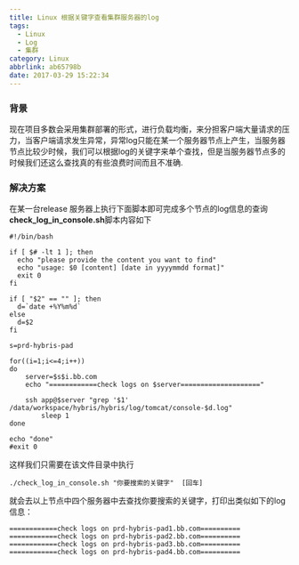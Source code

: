 ```yaml
---
title: Linux 根据关键字查看集群服务器的log
tags:
  - Linux
  - Log
  - 集群
category: Linux
abbrlink: ab65798b
date: 2017-03-29 15:22:34
---
```


### 背景
现在项目多数会采用集群部署的形式，进行负载均衡，来分担客户端大量请求的压力，当客户端请求发生异常，异常log只能在某一个服务器节点上产生，当服务器节点比较少时候，我们可以根据log的关键字来单个查找，但是当服务器节点多的时候我们还这么查找真的有些浪费时间而且不准确.

<!-- more -->

### 解决方案
在某一台release 服务器上执行下面脚本即可完成多个节点的log信息的查询
**check_log_in_console.sh**脚本内容如下

	#!/bin/bash

	if [ $# -lt 1 ]; then
	  echo "please provide the content you want to find"
	  echo "usage: $0 [content] [date in yyyymmdd format]"
	  exit 0
	fi

	if [ "$2" == "" ]; then
	  d=`date +%Y%m%d`
	else
	  d=$2
	fi

	s=prd-hybris-pad

	for((i=1;i<=4;i++))
	do
		server=$s$i.bb.com
		echo "============check logs on $server===================="

		ssh app@$server "grep '$1' /data/workspace/hybris/hybris/log/tomcat/console-$d.log"
	        sleep 1
	done

	echo "done"
	#exit 0

这样我们只需要在该文件目录中执行

	./check_log_in_console.sh "你要搜索的关键字"  [回车]

就会去以上节点中四个服务器中去查找你要搜索的关键字，打印出类似如下的log信息：

	============check logs on prd-hybris-pad1.bb.com==========
	============check logs on prd-hybris-pad2.bb.com==========
	============check logs on prd-hybris-pad3.bb.com==========
	============check logs on prd-hybris-pad4.bb.com==========
